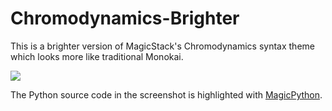 # Chromodynamics-Brighter
 <!-- [![apm](https://img.shields.io/apm/dm/chromodynamics.svg?label=Atom)](https://atom.io/themes/chromodynamics-brighter) -->


This is a brighter version of MagicStack's Chromodynamics syntax theme which looks more like traditional Monokai.

![](https://i.imgur.com/5lHgpVE.png)

The Python source code in the screenshot is highlighted with
[MagicPython](https://github.com/MagicStack/MagicPython).

<!-- ## Installation Instructions

Find the `Chromodynamics` theme, install it, and enable via
`Themes / Syntax Theme`. -->
